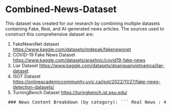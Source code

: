 # Combined-News-Dataset
This dataset was created for our research by combining multiple datasets containing Fake, Real, and AI-generated news articles. The sources used to construct this comprehensive dataset are:

1) FakeNewsNet dataset https://www.kaggle.com/datasets/mdepak/fakenewsnet
2) COVID-19 Fake News Dataset https://www.kaggle.com/datasets/arashnic/covid19-fake-news
3) Liar Dataset https://www.kaggle.com/datasets/doanquanvietnamca/liar-dataset
4) ISOT Dataset https://onlineacademiccommunity.uvic.ca/isot/2022/11/27/fake-news-detection-datasets/
5) TurningBench Dataset https://turingbench.ist.psu.edu/

<pre> ### News Content Breakdown (by category): ``` Real News : 43,372 Fake News : 31,340 AI-Generated News : 80,409 Total News : 155,121 ``` </pre>
